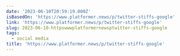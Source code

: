 ```yaml
---
date: '2023-06-10T20:59:19.000Z'
isBasedOn: 'https://www.platformer.news/p/twitter-stiffs-google'
link: 'https://www.platformer.news/p/twitter-stiffs-google'
slug: 2023-06-10-httpswwwplatformernewsptwitter-stiffs-google
tags:
  - social media
title: 'https://www.platformer.news/p/twitter-stiffs-google'
---
```


